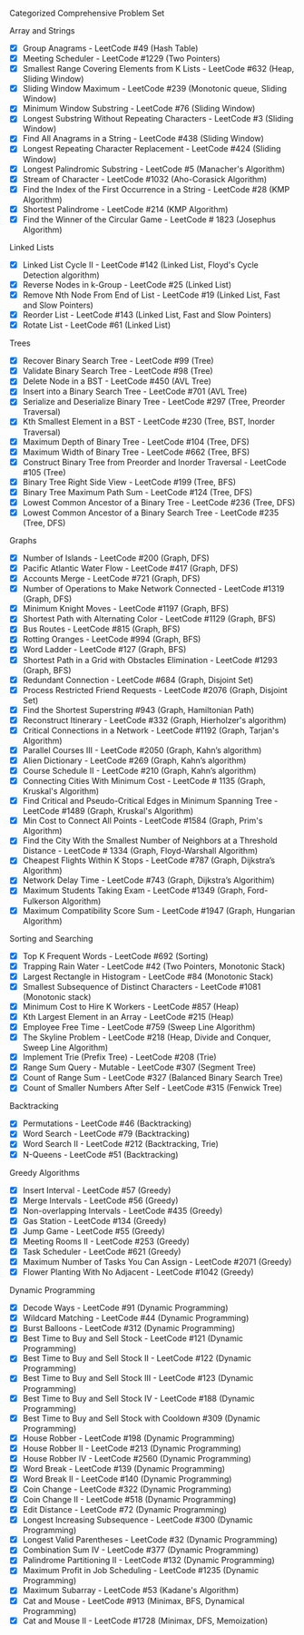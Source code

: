 Categorized Comprehensive Problem Set

Array and Strings
- [x] Group Anagrams - LeetCode #49 (Hash Table)
- [x] Meeting Scheduler - LeetCode #1229 (Two Pointers)
- [x] Smallest Range Covering Elements from K Lists - LeetCode #632 (Heap, Sliding Window)
- [x] Sliding Window Maximum - LeetCode #239 (Monotonic queue, Sliding Window)
- [x] Minimum Window Substring - LeetCode #76 (Sliding Window)
- [x] Longest Substring Without Repeating Characters - LeetCode #3 (Sliding Window)
- [x] Find All Anagrams in a String - LeetCode #438 (Sliding Window)
- [x] Longest Repeating Character Replacement - LeetCode #424 (Sliding Window)
- [x] Longest Palindromic Substring - LeetCode #5 (Manacher's Algorithm)
- [x] Stream of Character - LeetCode #1032 (Aho-Corasick Algorithm)
- [x] Find the Index of the First Occurrence in a String  - LeetCode #28 (KMP Algorithm)
- [x] Shortest Palindrome - LeetCode #214 (KMP Algorithm)
- [x] Find the Winner of the Circular Game - LeetCode # 1823 (Josephus Algorithm)

Linked Lists
- [x] Linked List Cycle II - LeetCode #142 (Linked List, Floyd's Cycle Detection algorithm)
- [x] Reverse Nodes in k-Group - LeetCode #25 (Linked List)
- [x] Remove Nth Node From End of List - LeetCode #19 (Linked List, Fast and Slow Pointers)
- [x] Reorder List - LeetCode #143 (Linked List, Fast and Slow Pointers)
- [x] Rotate List - LeetCode #61 (Linked List)

Trees
- [x] Recover Binary Search Tree - LeetCode #99 (Tree)
- [x] Validate Binary Search Tree - LeetCode #98 (Tree)
- [x] Delete Node in a BST - LeetCode #450 (AVL Tree)
- [x] Insert into a Binary Search Tree - LeetCode #701 (AVL Tree)
- [x] Serialize and Deserialize Binary Tree - LeetCode #297 (Tree, Preorder Traversal)
- [x] Kth Smallest Element in a BST - LeetCode #230 (Tree, BST, Inorder Traversal)
- [x] Maximum Depth of Binary Tree - LeetCode #104 (Tree, DFS)
- [x] Maximum Width of Binary Tree - LeetCode #662 (Tree, BFS)
- [x] Construct Binary Tree from Preorder and Inorder Traversal - LeetCode #105 (Tree)
- [x] Binary Tree Right Side View - LeetCode #199 (Tree, BFS)
- [x] Binary Tree Maximum Path Sum - LeetCode #124 (Tree, DFS)
- [x] Lowest Common Ancestor of a Binary Tree - LeetCode #236 (Tree, DFS)
- [x] Lowest Common Ancestor of a Binary Search Tree - LeetCode #235 (Tree, DFS)

Graphs
- [x] Number of Islands - LeetCode #200 (Graph, DFS)
- [x] Pacific Atlantic Water Flow - LeetCode #417 (Graph, DFS)
- [x] Accounts Merge - LeetCode #721 (Graph, DFS)
- [x] Number of Operations to Make Network Connected - LeetCode #1319 (Graph, DFS)
- [x] Minimum Knight Moves - LeetCode #1197 (Graph, BFS)
- [x] Shortest Path with Alternating Color - LeetCode #1129 (Graph, BFS)
- [x] Bus Routes - LeetCode #815 (Graph, BFS)
- [x] Rotting Oranges - LeetCode #994 (Graph, BFS)
- [x] Word Ladder - LeetCode #127 (Graph, BFS)
- [x] Shortest Path in a Grid with Obstacles Elimination - LeetCode #1293 (Graph, BFS)
- [x] Redundant Connection - LeetCode #684 (Graph, Disjoint Set)
- [x] Process Restricted Friend Requests - LeetCode #2076 (Graph, Disjoint Set)
- [x] Find the Shortest Superstring #943 (Graph, Hamiltonian Path)
- [x] Reconstruct Itinerary - LeetCode #332 (Graph, Hierholzer's algorithm)
- [x] Critical Connections in a Network - LeetCode #1192 (Graph, Tarjan's Algorithm)
- [x] Parallel Courses III - LeetCode #2050 (Graph, Kahn’s algorithm)
- [x] Alien Dictionary - LeetCode #269 (Graph, Kahn’s algorithm)
- [x] Course Schedule II - LeetCode #210 (Graph, Kahn’s algorithm)
- [x] Connecting Cities With Minimum Cost - LeetCode # 1135 (Graph, Kruskal's Algorithm)
- [x] Find Critical and Pseudo-Critical Edges in Minimum Spanning Tree - LeetCode #1489 (Graph, Kruskal's Algorithm)
- [x] Min Cost to Connect All Points -  LeetCode #1584 (Graph, Prim's Algorithm)
- [x] Find the City With the Smallest Number of Neighbors at a Threshold Distance - LeetCode # 1334 (Graph, Floyd-Warshall Algorithm)
- [x] Cheapest Flights Within K Stops - LeetCode #787 (Graph, Dijkstra’s Algorithm)
- [x] Network Delay Time - LeetCode #743 (Graph, Dijkstra’s Algorithim)
- [x] Maximum Students Taking Exam - LeetCode #1349 (Graph, Ford-Fulkerson Algorithm)
- [x] Maximum Compatibility Score Sum - LeetCode #1947 (Graph, Hungarian Algorithm)

Sorting and Searching
- [x] Top K Frequent Words - LeetCode #692 (Sorting)
- [x] Trapping Rain Water - LeetCode #42 (Two Pointers, Monotonic Stack)
- [x] Largest Rectangle in Histogram - LeetCode #84 (Monotonic Stack)
- [x] Smallest Subsequence of Distinct Characters - LeetCode #1081 (Monotonic stack)
- [x] Minimum Cost to Hire K Workers - LeetCode #857 (Heap)
- [x] Kth Largest Element in an Array - LeetCode #215 (Heap)
- [x] Employee Free Time - LeetCode #759 (Sweep Line Algorithm)
- [x] The Skyline Problem - LeetCode #218 (Heap, Divide and Conquer, Sweep Line Algorithm)
- [x] Implement Trie (Prefix Tree) - LeetCode #208 (Trie)
- [x] Range Sum Query - Mutable - LeetCode #307 (Segment Tree)
- [x] Count of Range Sum - LeetCode #327 (Balanced Binary Search Tree)
- [x] Count of Smaller Numbers After Self - LeetCode #315 (Fenwick Tree)

Backtracking
- [x] Permutations - LeetCode #46 (Backtracking)
- [x] Word Search - LeetCode #79 (Backtracking)
- [x] Word Search II - LeetCode #212 (Backtracking, Trie)
- [x] N-Queens - LeetCode #51 (Backtracking)

Greedy Algorithms
- [x] Insert Interval - LeetCode #57 (Greedy)
- [x] Merge Intervals - LeetCode #56 (Greedy)
- [x] Non-overlapping Intervals - LeetCode #435 (Greedy)
- [x] Gas Station - LeetCode #134 (Greedy)
- [x] Jump Game - LeetCode #55 (Greedy)
- [x] Meeting Rooms II - LeetCode #253 (Greedy)
- [x] Task Scheduler - LeetCode #621 (Greedy)
- [x] Maximum Number of Tasks You Can Assign - LeetCode #2071 (Greedy)
- [x] Flower Planting With No Adjacent - LeetCode #1042 (Greedy)

Dynamic Programming
- [x] Decode Ways - LeetCode #91 (Dynamic Programming)
- [x] Wildcard Matching - LeetCode #44 (Dynamic Programming)
- [x] Burst Balloons - LeetCode #312 (Dynamic Programming)
- [x] Best Time to Buy and Sell Stock - LeetCode #121 (Dynamic Programming)
- [x] Best Time to Buy and Sell Stock II - LeetCode #122 (Dynamic Programming)
- [x] Best Time to Buy and Sell Stock III - LeetCode #123 (Dynamic Programming)
- [x] Best Time to Buy and Sell Stock IV - LeetCode #188 (Dynamic Programming)
- [x] Best Time to Buy and Sell Stock with Cooldown #309 (Dynamic Programming)
- [x] House Robber - LeetCode #198 (Dynamic Programming)
- [x] House Robber II - LeetCode #213 (Dynamic Programming)
- [x] House Robber IV - LeetCode #2560 (Dynamic Programming)
- [x] Word Break - LeetCode #139 (Dynamic Programming)
- [x] Word Break II - LeetCode #140 (Dynamic Programming)
- [x] Coin Change - LeetCode #322 (Dynamic Programming)
- [x] Coin Change II - LeetCode #518 (Dynamic Programming)
- [x] Edit Distance - LeetCode #72 (Dynamic Programming)
- [x] Longest Increasing Subsequence - LeetCode #300 (Dynamic Programming)
- [x] Longest Valid Parentheses - LeetCode #32 (Dynamic Programming)
- [x] Combination Sum IV - LeetCode #377 (Dynamic Programming)
- [x] Palindrome Partitioning II - LeetCode #132 (Dynamic Programming)
- [x] Maximum Profit in Job Scheduling - LeetCode #1235 (Dynamic Programming)
- [x] Maximum Subarray - LeetCode #53 (Kadane's Algorithm)
- [x] Cat and Mouse - LeetCode #913 (Minimax, BFS, Dynamical Programming)
- [x] Cat and Mouse II - LeetCode #1728 (Minimax, DFS, Memoization)
